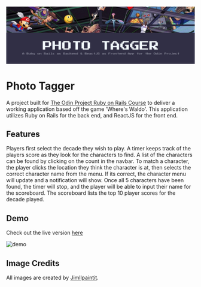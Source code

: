 ![banner](./photo-tagger-banner.png)
# Photo Tagger
A project built for [The Odin Project Ruby on Rails Course](https://www.theodinproject.com/paths/full-stack-ruby-on-rails/courses/javascript/lessons/where-s-waldo-a-photo-tagging-app-javascript) to deliver a working application based off the game 'Where's Waldo'. This application utilizes Ruby on Rails for the back end, and ReactJS for the front end. 

## Features
Players first select the decade they wish to play. A timer keeps track of the players score as they look for the characters to find. A list of the characters can be found by clicking on the count in the navbar. To match a character, the player clicks the location they think the character is at, then selects the correct character name from the menu. If its correct, the character menu will update and a notification will show. Once all 5 characters have been found, the timer will stop, and the player will be able to input their name for the scoreboard. The scoreboard lists the top 10 player scores for the decade played. 

## Demo 
Check out the live version [here](https://where-in-the-decades.herokuapp.com/)

![demo](./photo-tagger-demo.gif)

## Image Credits 
All images are created by [Jimllpaintit](https://twitter.com/Jimllpaintit). 


